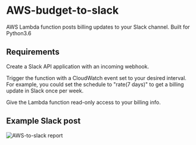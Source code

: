 # AWS-budget-to-slack
AWS Lambda function posts billing updates to your Slack channel. Built for Python3.6

## Requirements

Create a Slack API application with an incoming webhook. 

Trigger the function with a CloudWatch event set to your desired interval. For example, you could set the schedule to "rate(7 days)" to get a billing update in Slack once per week.

Give the Lambda function read-only access to your billing info.


## Example Slack post
![AWS-to-slack report](https://raw.githubusercontent.com/richstokes/AWS-budget-to-slack/master/example.png)
